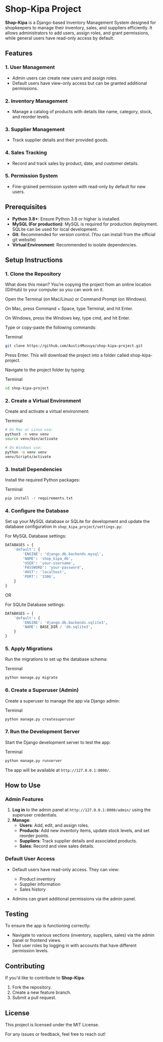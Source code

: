 
# Shop-Kipa Project

**Shop-Kipa** is a Django-based Inventory Management System designed for shopkeepers to manage their inventory, sales, and suppliers efficiently. It allows administrators to add users, assign roles, and grant permissions, while general users have read-only access by default.

## Features

### 1. **User Management**
   - Admin users can create new users and assign roles.  
   - Default users have view-only access but can be granted additional permissions.

### 2. **Inventory Management**
   - Manage a catalog of products with details like name, category, stock, and reorder levels.

### 3. **Supplier Management**
   - Track supplier details and their provided goods.

### 4. **Sales Tracking**
   - Record and track sales by product, date, and customer details.

### 5. **Permission System**
   - Fine-grained permission system with read-only by default for new users.

## Prerequisites

- **Python 3.8+**: Ensure Python 3.8 or higher is installed.
- **MySQL (For production)**: MySQL is required for production deployment. SQLite can be used for local development.
- **Git**: Recommended for version control. (You can install from the official git website)
- **Virtual Environment**: Recommended to isolate dependencies.

## Setup Instructions

### 1. Clone the Repository

What does this mean?
You’re copying the project from an online location (GitHub) to your computer so you can work on it.

Open the Terminal (on Mac/Linux) or Command Prompt (on Windows).

On Mac, press Command + Space, type Terminal, and hit Enter.

On Windows, press the Windows key, type cmd, and hit Enter.

Type or copy-paste the following commands:

Terminal

```bash
git clone https://github.com/AustinMusuya/shop-kipa-project.git
```
Press Enter. This will download the project into a folder called shop-kipa-project.

Navigate to the project folder by typing:

Terminal

```bash
cd shop-kipa-project
```

### 2. Create a Virtual Environment

Create and activate a virtual environment:

Terminal

```bash
# On Mac or Linux use: 
python3 -m venv venv
source venv/bin/activate   

# On Windows use: 
python -m venv venv
venv/Scripts/activate
```

### 3. Install Dependencies

Install the required Python packages:

Terminal

```bash
pip install -r requirements.txt
```

### 4. Configure the Database

Set up your MySQL database or SQLite for development and update the database configuration in 
`shop_kipa_project/settings.py`:


For MySQL Database settings:

```python
DATABASES = {
    'default': {
        'ENGINE': 'django.db.backends.mysql',
        'NAME': 'shop_kipa_db',
        'USER': 'your-username',
        'PASSWORD': 'your-password',
        'HOST': 'localhost',
        'PORT': '3306',
    }
}
```
OR

For SQLite Database settings:

```python
DATABASES = {
    'default': {
        'ENGINE': 'django.db.backends.sqlite3',
        'NAME': BASE_DIR / 'db.sqlite3',
    }
}
```

### 5. Apply Migrations

Run the migrations to set up the database schema:

Terminal

```bash
python manage.py migrate
```

### 6. Create a Superuser (Admin)

Create a superuser to manage the app via Django admin:

Terminal

```bash
python manage.py createsuperuser
```

### 7. Run the Development Server

Start the Django development server to test the app:

Terminal

```bash
python manage.py runserver
```

The app will be available at `http://127.0.0.1:8000/`.

## How to Use

### Admin Features

1. **Log in** to the admin panel at `http://127.0.0.1:8000/admin/` using the superuser credentials.  
2. **Manage**:
   - **Users**: Add, edit, and assign roles.  
   - **Products**: Add new inventory items, update stock levels, and set reorder points.  
   - **Suppliers**: Track supplier details and associated products.  
   - **Sales**: Record and view sales details.

### Default User Access

- Default users have read-only access. They can view:
  - Product inventory
  - Supplier information
  - Sales history

- Admins can grant additional permissions via the admin panel.

## Testing

To ensure the app is functioning correctly:

- Navigate to various sections (inventory, suppliers, sales) via the admin panel or frontend views.
- Test user roles by logging in with accounts that have different permission levels.

## Contributing

If you'd like to contribute to **Shop-Kipa**:

1. Fork the repository.
2. Create a new feature branch.
3. Submit a pull request.

## License

This project is licensed under the MIT License.

For any issues or feedback, feel free to reach out!
